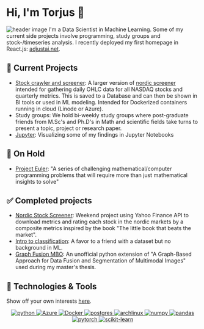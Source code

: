 # Hi, I'm Torjus 👋
![header image](https://images.unsplash.com/photo-1592659762303-90081d34b277?ixlib=rb-4.0.3&ixid=MnwxMjA3fDB8MHxwaG90by1wYWdlfHx8fGVufDB8fHx8&auto=format&fit=crop&w=1073&q=80)
I'm a Data Scientist in Machine Learning. Some of my current side projects involve programming, study groups and stock-/timeseries analysis. I recently deployed my first homepage in React.js: [adjustai.net](adjustai.net).

## :open_book: Current Projects
- [Stock crawler and screener](https://github.com/torjusn/stock_crawler_and_screener): A larger version of [nordic screener](https://github.com/torjusn/nordic_screener) intended for gathering daily OHLC data for all NASDAQ stocks and quarterly metrics. This is saved to a Database and can then be shown in BI tools or used in ML modeling. Intended for Dockerized containers running in cloud (Linode or Azure).
- Study groups: We hold bi-weekly study groups where post-graduate friends from M.Sc's and Ph.D's in Math and scientific fields take turns to present a topic, project or research paper.
- [Jupyter](https://jupyter.org/): Visualizing some of my findings in Jupyter Notebooks


## :snail: On Hold
- [Project Euler](https://github.com/torjusn/project_euler): "A series of challenging mathematical/computer programming problems that will require more than just mathematical insights to solve"

## :white_check_mark: Completed projects
- [Nordic Stock Screener](https://github.com/torjusn/nordic_screener): Weekend project using Yahoo Finance API to download metrics and rating each stock in the nordic markets by a composite metrics inspired by the book "The little book that beats the market".
- [Intro to classification](https://github.com/torjusn/intro_to_classification): A favor to a friend with a dataset but no background in ML.
- [Graph Fusion MBO](https://github.com/torjusn/intro_to_classification): An unofficial python extension of "A Graph-Based Approach for Data Fusion and Segmentation of Multimodal Images" used during my master's thesis. 

## 🔧 Technologies & Tools
Show off your own interests [here](https://github.com/Ileriayo/markdown-badges).
<div align="center">

  <a href="">![python](https://img.shields.io/badge/Python-3776AB?style=for-the-badge&logo=python&logoColor=white)
  <a href="">![Azure](https://img.shields.io/badge/azure-%230072C6.svg?style=for-the-badge&logo=microsoftazure&logoColor=white)
  <a href="">![Docker](https://img.shields.io/badge/docker-%230db7ed.svg?style=for-the-badge&logo=docker&logoColor=white) 
  <a href="">![postgres](https://img.shields.io/badge/postgres-%23316192.svg?style=for-the-badge&logo=postgresql&logoColor=white)
  <a href="">![archlinux](https://img.shields.io/badge/Arch_Linux-1793D1?style=for-the-badge&logo=arch-linux&logoColor=white)
  <a href="">![numpy](https://img.shields.io/badge/Numpy-777BB4?style=for-the-badge&logo=numpy&logoColor=white)
  <a href="">![pandas](https://img.shields.io/badge/Pandas-2C2D72?style=for-the-badge&logo=pandas&logoColor=white)
  <a href="">![pytorch](https://img.shields.io/badge/PyTorch-EE4C2C?style=for-the-badge&logo=PyTorch&logoColor=white)
  <a href="">![scikit-learn](https://img.shields.io/badge/scikit_learn-F7931E?style=for-the-badge&logo=scikit-learn&logoColor=white)
</div>

